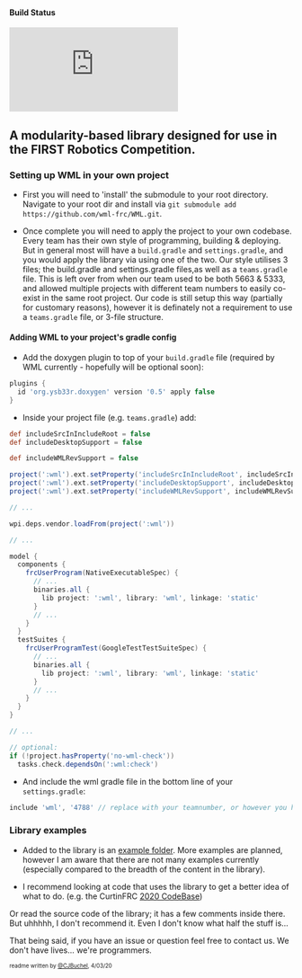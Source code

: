 <p align="center">
  <img src="https://avatars1.githubusercontent.com/u/58220426?s=200&v=4" alt=""/>
</p>


#### Build Status
[![Build Status](https://dev.azure.com/ConnorBuchel0890/WML/_apis/build/status/wml-frc.WML?branchName=master)](https://dev.azure.com/ConnorBuchel0890/WML/_build/latest?definitionId=7&branchName=master)

## A modularity-based library designed for use in the FIRST Robotics Competition.

### Setting up WML in your own project
- First you will need to 'install' the submodule to your root directory. Navigate to your root dir and install via `git submodule add https://github.com/wml-frc/WML.git`.

- Once complete you will need to apply the project to your own codebase. Every team has their own style of programming, building & deploying. But in general most will have a `build.gradle` and `settings.gradle`, and you would apply the library via using one of the two. Our style utilises 3 files; the build.gradle and settings.gradle files,as well as a `teams.gradle` file. This is left over from when our team used to be both 5663 & 5333, and allowed multiple projects with different team numbers to easily co-exist in the same root project. Our code is still setup this way (partially for customary reasons), however it is definately not a requirement to use a `teams.gradle` file, or 3-file structure.

#### Adding WML to your project's gradle config
- Add the doxygen plugin to top of your `build.gradle` file (required by WML currently - hopefully will be optional soon):
```gradle
plugins {
  id 'org.ysb33r.doxygen' version '0.5' apply false
}
```

- Inside your project file (e.g. `teams.gradle`) add:
```gradle
def includeSrcInIncludeRoot = false
def includeDesktopSupport = false

def includeWMLRevSupport = false

project(':wml').ext.setProperty('includeSrcInIncludeRoot', includeSrcInIncludeRoot)
project(':wml').ext.setProperty('includeDesktopSupport', includeDesktopSupport)
project(':wml').ext.setProperty('includeWMLRevSupport', includeWMLRevSupport)

// ...

wpi.deps.vendor.loadFrom(project(':wml'))

// ...

model {
  components {
    frcUserProgram(NativeExecutableSpec) {
      // ...
      binaries.all {
        lib project: ':wml', library: 'wml', linkage: 'static'
      }
      // ...
    }
  }
  testSuites {
    frcUserProgramTest(GoogleTestTestSuiteSpec) {
      // ...
      binaries.all {
        lib project: ':wml', library: 'wml', linkage: 'static'
      }
      // ...
    }
  }
}

// ...

// optional:
if (!project.hasProperty('no-wml-check'))
  tasks.check.dependsOn(':wml:check') 
```

- And include the wml gradle file in the bottom line of your `settings.gradle`:
```gradle
include 'wml', '4788' // replace with your teamnumber, or however you have gradle setup
```


### Library examples
- Added to the library is an [example folder](/examples/). More examples are planned, however I am aware that there are not many examples currently (especially compared to the breadth of the content in the library).

- I recommend looking at code that uses the library to get a better idea of what to do. (e.g. the CurtinFRC [2020 CodeBase](https://github.com/CurtinFRC/2020-InfiniteRecharge))

Or read the source code of the library; it has a few comments inside there. But uhhhhh, I don't recommend it. Even I don't know what half the stuff is...

That being said, if you have an issue or question feel free to contact us. We don't have lives... we're programmers.


<sub><sup>readme written by [@CJBuchel](https://github.com/CJBuchel), 4/03/20</sup></sub>

